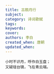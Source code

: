```yaml
---
title: 古朗月行
subject: 
category: 诗词歌赋
tags: 
keywords: 
cover: 
authors: 李白
created_when: 唐朝
updated_when: 
---
```


```
小时不识月，呼作白玉盘；
又疑瑶台镜，飞在青云端。
```
